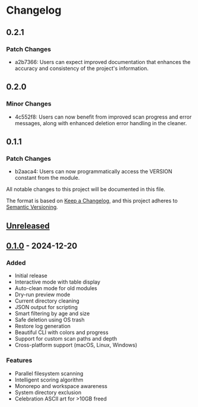 # Changelog

## 0.2.1

### Patch Changes

- a2b7366: Users can expect improved documentation that enhances the accuracy and consistency of the project's information.

## 0.2.0

### Minor Changes

- 4c552f8: Users can now benefit from improved scan progress and error messages, along with enhanced deletion error handling in the cleaner.

## 0.1.1

### Patch Changes

- b2aaca4: Users can now programmatically access the VERSION constant from the module.

All notable changes to this project will be documented in this file.

The format is based on [Keep a Changelog](https://keepachangelog.com/en/1.0.0/),
and this project adheres to [Semantic Versioning](https://semver.org/spec/v2.0.0.html).

## [Unreleased]

## [0.1.0] - 2024-12-20

### Added

- Initial release
- Interactive mode with table display
- Auto-clean mode for old modules
- Dry-run preview mode
- Current directory cleaning
- JSON output for scripting
- Smart filtering by age and size
- Safe deletion using OS trash
- Restore log generation
- Beautiful CLI with colors and progress
- Support for custom scan paths and depth
- Cross-platform support (macOS, Linux, Windows)

### Features

- Parallel filesystem scanning
- Intelligent scoring algorithm
- Monorepo and workspace awareness
- System directory exclusion
- Celebration ASCII art for >10GB freed

[Unreleased]: https://github.com/udede/modkill/compare/v0.1.0...HEAD
[0.1.0]: https://github.com/udede/modkill/releases/tag/v0.1.0
